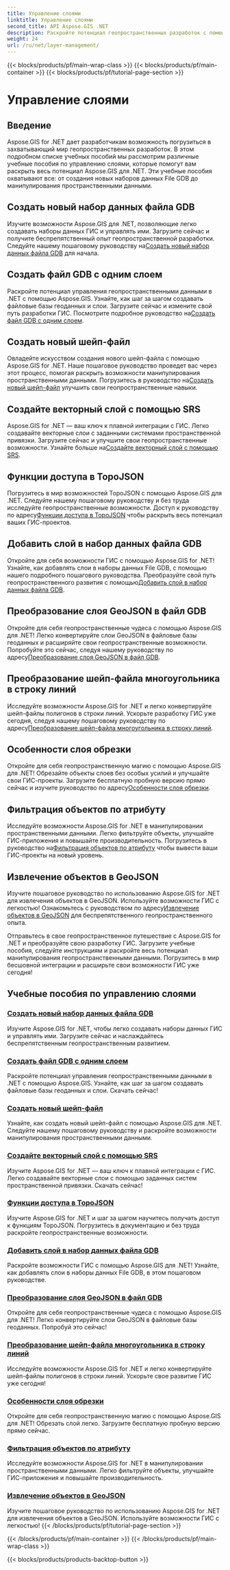 ```yaml
---
title: Управление слоями
linktitle: Управление слоями
second_title: API Aspose.GIS .NET
description: Раскройте потенциал геопространственных разработок с помощью учебных пособий Aspose.GIS for .NET. Легко создавайте наборы данных ГИС, управляйте ими и манипулируйте ими.
weight: 24
url: /ru/net/layer-management/
---
```


{{< blocks/products/pf/main-wrap-class >}}
{{< blocks/products/pf/main-container >}}
{{< blocks/products/pf/tutorial-page-section >}}

# Управление слоями

## Введение

Aspose.GIS for .NET дает разработчикам возможность погрузиться в захватывающий мир геопространственных разработок. В этом подробном списке учебных пособий мы рассмотрим различные учебные пособия по управлению слоями, которые помогут вам раскрыть весь потенциал Aspose.GIS для .NET. Эти учебные пособия охватывают все: от создания новых наборов данных File GDB до манипулирования пространственными данными.

## Создать новый набор данных файла GDB 
 Изучите возможности Aspose.GIS для .NET, позволяющие легко создавать наборы данных ГИС и управлять ими. Загрузите сейчас и получите беспрепятственный опыт геопространственной разработки. Следуйте нашему пошаговому руководству на[Создать новый набор данных файла GDB](./create-new-file-gdb-dataset/) для начала.

## Создать файл GDB с одним слоем 
 Раскройте потенциал управления геопространственными данными в .NET с помощью Aspose.GIS. Узнайте, как шаг за шагом создавать файловые базы геоданных и слои. Загрузите сейчас и измените свой путь разработки ГИС. Посмотрите подробное руководство на[Создать файл GDB с одним слоем](./create-file-gdb-with-single-layer/).

## Создать новый шейп-файл 
 Овладейте искусством создания нового шейп-файла с помощью Aspose.GIS for .NET. Наше пошаговое руководство проведет вас через этот процесс, помогая раскрыть возможности манипулирования пространственными данными. Погрузитесь в руководство на[Создать новый шейп-файл](./create-new-shapefile/) улучшить свои геопространственные навыки.

## Создайте векторный слой с помощью SRS 
Aspose.GIS for .NET — ваш ключ к плавной интеграции с ГИС. Легко создавайте векторные слои с заданными системами пространственной привязки. Загрузите сейчас и улучшите свои геопространственные возможности. Узнайте больше на[Создайте векторный слой с помощью SRS](./create-vector-layer-with-srs/).

## Функции доступа в TopoJSON 
 Погрузитесь в мир возможностей TopoJSON с помощью Aspose.GIS для .NET. Следуйте нашему пошаговому руководству и без труда исследуйте геопространственные возможности. Доступ к руководству по адресу[Функции доступа в TopoJSON](./access-features-in-topojson/) чтобы раскрыть весь потенциал ваших ГИС-проектов.

## Добавить слой в набор данных файла GDB 
 Откройте для себя возможности ГИС с помощью Aspose.GIS for .NET! Узнайте, как добавлять слои в наборы данных File GDB, с помощью нашего подробного пошагового руководства. Преобразуйте свой путь геопространственного развития с помощью[Добавить слой в набор данных файла GDB](./add-layer-to-file-gdb-dataset/).

## Преобразование слоя GeoJSON в файл GDB 
 Откройте для себя геопространственные чудеса с помощью Aspose.GIS для .NET! Легко конвертируйте слои GeoJSON в файловые базы геоданных и расширяйте свои геопространственные возможности. Попробуйте это сейчас, следуя нашему руководству по адресу[Преобразование слоя GeoJSON в файл GDB](./convert-geojson-layer-to-file-gdb/).

## Преобразование шейп-файла многоугольника в строку линий 
Исследуйте возможности Aspose.GIS for .NET и легко конвертируйте шейп-файлы полигонов в строки линий. Ускорьте разработку ГИС уже сегодня, следуя нашему пошаговому руководству по адресу[Преобразование шейп-файла многоугольника в строку линий](./convert-polygon-shapefile-to-linestring/).

## Особенности слоя обрезки 
 Откройте для себя геопространственную магию с помощью Aspose.GIS для .NET! Обрезайте объекты слоев без особых усилий и улучшайте свои ГИС-проекты. Загрузите бесплатную пробную версию прямо сейчас и изучите руководство по адресу[Особенности слоя обрезки](./crop-layer-features/).

## Фильтрация объектов по атрибуту 
 Исследуйте возможности Aspose.GIS for .NET в манипулировании пространственными данными. Легко фильтруйте объекты, улучшайте ГИС-приложения и повышайте производительность. Погрузитесь в руководство на[Фильтрация объектов по атрибуту](./filter-features-by-attribute/) чтобы вывести ваши ГИС-проекты на новый уровень.

## Извлечение объектов в GeoJSON 
 Изучите пошаговое руководство по использованию Aspose.GIS for .NET для извлечения объектов в GeoJSON. Используйте возможности ГИС с легкостью! Ознакомьтесь с руководством по адресу[Извлечение объектов в GeoJSON](./extract-features-to-geojson/) для беспрепятственного геопространственного опыта.

Отправьтесь в свое геопространственное путешествие с Aspose.GIS for .NET и преобразуйте свою разработку ГИС. Загрузите учебные пособия, следуйте инструкциям и раскройте весь потенциал манипулирования геопространственными данными. Погрузитесь в мир бесшовной интеграции и расширьте свои возможности ГИС уже сегодня!
## Учебные пособия по управлению слоями
### [Создать новый набор данных файла GDB](./create-new-file-gdb-dataset/)
Изучите Aspose.GIS for .NET, чтобы легко создавать наборы данных ГИС и управлять ими. Загрузите сейчас и наслаждайтесь беспрепятственным геопространственным развитием. 
### [Создать файл GDB с одним слоем](./create-file-gdb-with-single-layer/)
Раскройте потенциал управления геопространственными данными в .NET с помощью Aspose.GIS. Узнайте, как шаг за шагом создавать файловые базы геоданных и слои. Скачать сейчас!
### [Создать новый шейп-файл](./create-new-shapefile/)
Узнайте, как создать новый шейп-файл с помощью Aspose.GIS для .NET. Следуйте нашему пошаговому руководству и раскройте возможности манипулирования пространственными данными.
### [Создайте векторный слой с помощью SRS](./create-vector-layer-with-srs/)
Изучите Aspose.GIS for .NET — ваш ключ к плавной интеграции с ГИС. Легко создавайте векторные слои с помощью заданных систем пространственной привязки. Скачать сейчас!
### [Функции доступа в TopoJSON](./access-features-in-topojson/)
Изучите Aspose.GIS for .NET и шаг за шагом научитесь получать доступ к функциям TopoJSON. Погрузитесь в документацию и без труда раскройте геопространственные возможности.
### [Добавить слой в набор данных файла GDB](./add-layer-to-file-gdb-dataset/)
Раскройте возможности ГИС с помощью Aspose.GIS для .NET! Узнайте, как добавлять слои в наборы данных File GDB, в этом пошаговом руководстве.
### [Преобразование слоя GeoJSON в файл GDB](./convert-geojson-layer-to-file-gdb/)
Откройте для себя геопространственные чудеса с помощью Aspose.GIS для .NET! Легко конвертируйте слои GeoJSON в файловые базы геоданных. Попробуй это сейчас!
### [Преобразование шейп-файла многоугольника в строку линий](./convert-polygon-shapefile-to-linestring/)
Исследуйте возможности Aspose.GIS for .NET и легко конвертируйте шейп-файлы полигонов в строки линий. Ускорьте свое развитие ГИС уже сегодня!
### [Особенности слоя обрезки](./crop-layer-features/)
Откройте для себя геопространственную магию с помощью Aspose.GIS для .NET! Обрезать слой легко. Загрузите бесплатную пробную версию прямо сейчас.
### [Фильтрация объектов по атрибуту](./filter-features-by-attribute/)
Исследуйте возможности Aspose.GIS for .NET в манипулировании пространственными данными. Легко фильтруйте объекты, улучшайте ГИС-приложения и повышайте производительность.
### [Извлечение объектов в GeoJSON](./extract-features-to-geojson/)
Изучите пошаговое руководство по использованию Aspose.GIS for .NET для извлечения объектов в GeoJSON. Используйте возможности ГИС с легкостью! 
{{< /blocks/products/pf/tutorial-page-section >}}

{{< /blocks/products/pf/main-container >}}
{{< /blocks/products/pf/main-wrap-class >}}

{{< blocks/products/products-backtop-button >}}
